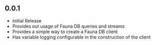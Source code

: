 ## 0.0.1

-   Initial Release
-   Provides out usage of Fauna DB queries and streams
-   Provides a simple way to create a Fauna DB client
-   Has variable logging configurable in the construction of the client
